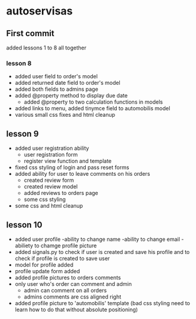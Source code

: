 # autoservisas

## First commit
added lessons 1 to 8 all together

### lesson 8
- added user field to order's model
- added returned date field to order's model
- added both fields to admins page
- added @property method to display due date
  - added @property to two calculation functions in models
- added links to menu, added tinymce field to automobilis model
- various small css fixes and html cleanup

## lesson 9
- added user registration ability
  - user registration form
  - register view function and template
- fixed css styling of login and pass reset forms
- added ability for user to leave comments on his orders
    - created review form
    - created review model
    - added reviews to orders page
    - some css styling
- some css and html cleanup

## lesson 10
- added user profile
  -ability to change name
  -ability to change email
  -abiliety to chamge profile picture
- added signals.py to check if user is created and save his profile and to check if profile is created to save user
- model for profile added
- profile update form added
- added profile pictures to orders comments
- only user who's order can comment and admin
  - admin can comment on all orders
  - admins comments are css aligned right
- added profile picture to 'automobilis' template (bad css styling need to learn how to do that without absolute positioning)
